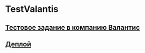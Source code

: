 # TestValantis

## [Тестовое задание в компанию Валантис](https://github.com/ValantisJewelry/TestTaskValantis)

## [Деплой](https://phenixbolsechemtree.github.io/TestValantis/)
